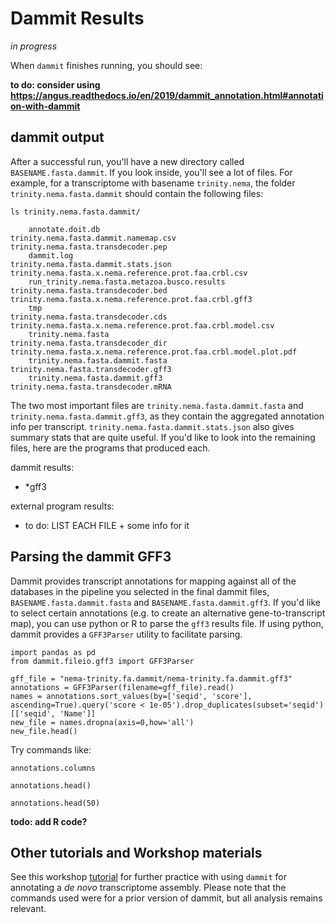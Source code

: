 Dammit Results
===

_in progress_

When `dammit` finishes running, you should see:

**to do: consider using https://angus.readthedocs.io/en/2019/dammit_annotation.html#annotation-with-dammit**

## dammit output

After a successful run, you'll have a new directory called `BASENAME.fasta.dammit`. If you look inside, you'll see a lot of files. For example, for a transcriptome with basename `trinity.nema`, the folder `trinity.nema.fasta.dammit` should contain the following files:

```
ls trinity.nema.fasta.dammit/
```    
```    
    annotate.doit.db                              trinity.nema.fasta.dammit.namemap.csv  trinity.nema.fasta.transdecoder.pep
    dammit.log                                    trinity.nema.fasta.dammit.stats.json   trinity.nema.fasta.x.nema.reference.prot.faa.crbl.csv
    run_trinity.nema.fasta.metazoa.busco.results  trinity.nema.fasta.transdecoder.bed    trinity.nema.fasta.x.nema.reference.prot.faa.crbl.gff3
    tmp                                           trinity.nema.fasta.transdecoder.cds    trinity.nema.fasta.x.nema.reference.prot.faa.crbl.model.csv
    trinity.nema.fasta                            trinity.nema.fasta.transdecoder_dir    trinity.nema.fasta.x.nema.reference.prot.faa.crbl.model.plot.pdf
    trinity.nema.fasta.dammit.fasta               trinity.nema.fasta.transdecoder.gff3
    trinity.nema.fasta.dammit.gff3                trinity.nema.fasta.transdecoder.mRNA
```

The two most important files are `trinity.nema.fasta.dammit.fasta` and `trinity.nema.fasta.dammit.gff3`, as they contain the aggregated annotation info per transcript.
`trinity.nema.fasta.dammit.stats.json` also gives summary stats that are quite useful. If you'd like to look into the remaining files, here are the programs that produced each.

dammit results:
  - \*gff3

external program results:
  - to do: LIST EACH FILE + some info for it




## Parsing the dammit GFF3

Dammit provides transcript annotations for mapping against all of the databases in the pipeline you selected
in the final dammit files, `BASENAME.fasta.dammit.fasta` and `BASENAME.fasta.dammit.gff3`.
If you'd like to select certain annotations (e.g. to create an alternative gene-to-transcript map), you can
use python or R to parse the `gff3` results file. If using python, dammit provides a `GFF3Parser` utility to facilitate parsing.

```
import pandas as pd
from dammit.fileio.gff3 import GFF3Parser
```

```
gff_file = "nema-trinity.fa.dammit/nema-trinity.fa.dammit.gff3"
annotations = GFF3Parser(filename=gff_file).read()
names = annotations.sort_values(by=['seqid', 'score'], ascending=True).query('score < 1e-05').drop_duplicates(subset='seqid')[['seqid', 'Name']]
new_file = names.dropna(axis=0,how='all')
new_file.head()
```

Try commands like:
```
annotations.columns
```

```
annotations.head()
```

```
annotations.head(50)
```



**todo: add R code?**


## Other tutorials and Workshop materials

See this workshop [tutorial](https://angus.readthedocs.io/en/2018/dammit_annotation.html) for further practice with using `dammit` for annotating a *de novo* transcriptome assembly.
Please note that the commands used were for a prior version of dammit, but all analysis remains relevant.

